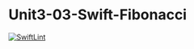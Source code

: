 # Unit3-03-Swift-Fibonacci

[![SwiftLint](https://github.com/ICS4U-Programming-KevinC/Unit3-03-Swift-Fibonacci/workflows/SwiftLint/badge.svg)](https://github.com/ICS4U-Programming-KevinC/Unit3-03-Swift-Fibonacci/actions/)